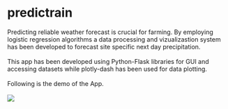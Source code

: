 # predictrain
Predicting reliable weather forecast is crucial for farming. By employing logistic regression algorithms a data processing and vizualizastion system has been developed to forecast site specific next day precipitation. <br/><br/>This app has been developed using Python-Flask libraries for GUI and accessing datasets while plotly-dash has been used for data plotting. <br/><br/>Following is the demo of the App.  <br/><br/>
![](Predict-Rain.gif)

